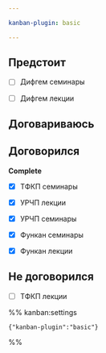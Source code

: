```yaml
---

kanban-plugin: basic

---
```


## Предстоит

- [ ] Дифгем семинары
- [ ] Дифгем лекции


## Договариваюсь



## Договорился

**Complete**
- [x] ТФКП семинары
- [x] УРЧП лекции
- [x] УРЧП семинары
- [x] Функан семинары
- [x] Функан лекции


## Не договорился

- [ ] ТФКП лекции




%% kanban:settings
```
{"kanban-plugin":"basic"}
```
%%
